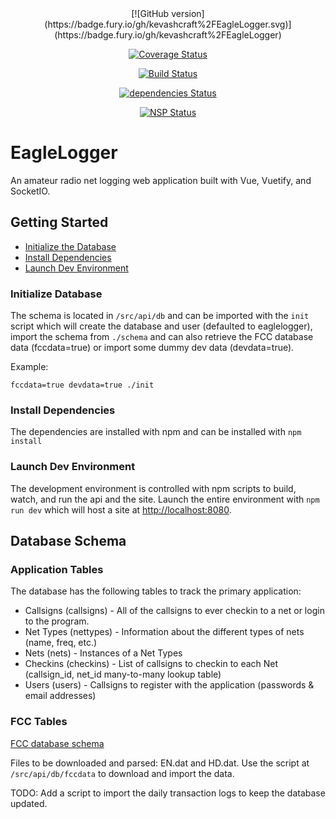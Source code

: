<div align="center">
  [![GitHub version](https://badge.fury.io/gh/kevashcraft%2FEagleLogger.svg)](https://badge.fury.io/gh/kevashcraft%2FEagleLogger)

  [![Coverage Status](https://coveralls.io/repos/github/kevashcraft/EagleLogger/badge.svg?branch=master)](https://coveralls.io/github/kevashcraft/EagleLogger?branch=master)

  [![Build Status](https://travis-ci.org/kevashcraft/EagleLogger.svg?branch=master)](https://travis-ci.org/kevashcraft/EagleLogger)

  [![dependencies Status](https://david-dm.org/kevashcraft/EagleLogger/status.svg)](https://david-dm.org/kevashcraft/EagleLogger)

  [![NSP Status](https://nodesecurity.io/orgs/kevin-ashcraft/projects/532a8985-116a-4bef-a051-3b9af62034ac/badge)](https://nodesecurity.io/orgs/kevin-ashcraft/projects/532a8985-116a-4bef-a051-3b9af62034ac)
</div>

# EagleLogger

An amateur radio net logging web application built with Vue, Vuetify, and SocketIO.

## Getting Started

* [Initialize the Database](#initialize-database)
* [Install Dependencies](#install-dependencies)
* [Launch Dev Environment](#launch-dev-environment)

### Initialize Database

The schema is located in `/src/api/db` and can be imported with the `init` script which will create the database and user (defaulted to eaglelogger), import the schema from `./schema` and can also retrieve the FCC database data (fccdata=true) or import some dummy dev data (devdata=true).

Example:

`fccdata=true devdata=true ./init`

### Install Dependencies

The dependencies are installed with npm and can be installed with `npm install`

### Launch Dev Environment

The development environment is controlled with npm scripts to build, watch, and run the api and the site. Launch the entire environment with `npm run dev` which will host a site at [http://localhost:8080](http://localhost:8080).

## Database Schema

### Application Tables

The database has the following tables to track the primary application:

* Callsigns (callsigns) - All of the callsigns to ever checkin to a net or login to the program.
* Net Types (nettypes) - Information about the different types of nets (name, freq, etc.)
* Nets (nets) - Instances of a Net Types
* Checkins (checkins) - List of callsigns to checkin to each Net (callsign_id, net_id many-to-many lookup table)
* Users (users) - Callsigns to register with the application (passwords & email addresses)

### FCC Tables

[FCC database schema](http://wireless.fcc.gov/uls/documentation/pa_ddef50.pdf)

Files to be downloaded and parsed: EN.dat and HD.dat. Use the script at `/src/api/db/fccdata` to download and import the data.

TODO: Add a script to import the daily transaction logs to keep the database updated.
